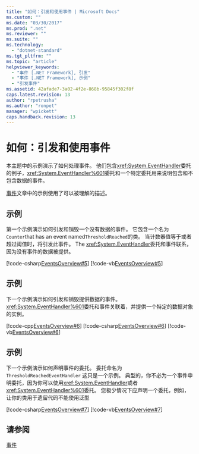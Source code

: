 ```yaml
---
title: "如何：引发和使用事件 | Microsoft Docs"
ms.custom: ""
ms.date: "03/30/2017"
ms.prod: ".net"
ms.reviewer: ""
ms.suite: ""
ms.technology: 
  - "dotnet-standard"
ms.tgt_pltfrm: ""
ms.topic: "article"
helpviewer_keywords: 
  - "事件 [.NET Framework], 引发"
  - "事件 [.NET Framework], 示例"
  - "引发事件"
ms.assetid: 42afade7-3a02-4f2e-868b-95845f302f8f
caps.latest.revision: 13
author: "rpetrusha"
ms.author: "ronpet"
manager: "wpickett"
caps.handback.revision: 13
---
```

# 如何：引发和使用事件
本主题中的示例演示了如何处理事件。  他们包含<xref:System.EventHandler>委托的例子，<xref:System.EventHandler%601>委托和一个特定委托用来说明包含和不包含数据的事件。  
  
 [事件](../../../docs/standard/events/index.md)文章中的示例使用了可以被理解的描述。  
  
## 示例  
 第一个示例演示如何引发和销毁一个没有数据的事件。  它包含一个名为`Counter`that has an event named`ThresholdReached`的类。  当计数器值等于或者超过阈值时，将引发此事件。  The <xref:System.EventHandler>委托和事件联系，因为没有事件的数据被提供。  
  
 [!code-csharp[EventsOverview#5](../../../samples/snippets/csharp/VS_Snippets_CLR/eventsoverview/cs/programnodata.cs#5)]
 [!code-vb[EventsOverview#5](../../../samples/snippets/visualbasic/VS_Snippets_CLR/eventsoverview/vb/module1nodata.vb#5)]  
  
## 示例  
 下一个示例演示如何引发和销毁提供数据的事件。  <xref:System.EventHandler%601>委托和事件关联着，并提供一个特定的数据对象的实例。  
  
 [!code-cpp[EventsOverview#6](../../../samples/snippets/cpp/VS_Snippets_CLR/eventsoverview/cpp/programwithdata.cpp#6)]
 [!code-csharp[EventsOverview#6](../../../samples/snippets/csharp/VS_Snippets_CLR/eventsoverview/cs/programwithdata.cs#6)]
 [!code-vb[EventsOverview#6](../../../samples/snippets/visualbasic/VS_Snippets_CLR/eventsoverview/vb/module1withdata.vb#6)]  
  
## 示例  
 下一个示例演示如何声明事件的委托。  委托命名为`ThresholdReachedEventHandler` 这只是一个示例。  典型的，你不必为一个事件申明委托，因为你可以使用<xref:System.EventHandler>或者<xref:System.EventHandler%601>委托。  您极少情况下应声明一个委托，例如，让你的类用于遗留代码不能使用泛型  
  
 [!code-csharp[EventsOverview#7](../../../samples/snippets/csharp/VS_Snippets_CLR/eventsoverview/cs/programwithdelegate.cs#7)]
 [!code-vb[EventsOverview#7](../../../samples/snippets/visualbasic/VS_Snippets_CLR/eventsoverview/vb/module1withdelegate.vb#7)]  
  
## 请参阅  
 [事件](../../../docs/standard/events/index.md)
